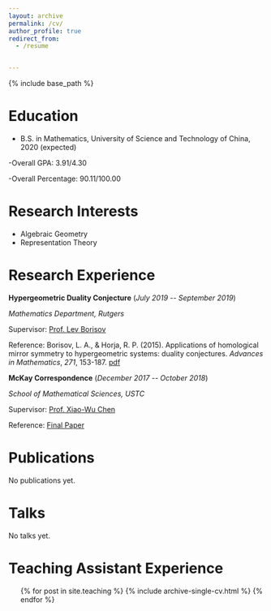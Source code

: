 ```yaml
---
layout: archive
permalink: /cv/
author_profile: true
redirect_from:
  - /resume


---
```


{% include base_path %}

# Education

- B.S. in Mathematics, University of Science and Technology of China, 2020 (expected)

-Overall GPA: 3.91/4.30

-Overall Percentage: 90.11/100.00

# Research Interests

- Algebraic Geometry
- Representation Theory

# Research Experience

**Hypergeometric Duality Conjecture**                                                                        (*July 2019 -- September 2019*)

*Mathematics Department, Rutgers*

Supervisor: [Prof. Lev Borisov](http://sites.math.rutgers.edu/~borisov/)

Reference: Borisov, L. A., & Horja, R. P. (2015). Applications of homological mirror symmetry to hypergeometric systems: duality conjectures. *Advances in Mathematics*, *271*, 153-187. [pdf]()

**McKay Correspondence**                                                                                            (*December 2017 -- October 2018*)

*School of Mathematical Sciences, USTC*

Supervisor: [Prof. Xiao-Wu Chen](http://home.ustc.edu.cn/~xwchen/)

Reference: [Final Paper]()

# Publications

No publications yet.

# Talks

No talks yet.

# Teaching Assistant Experience

  <ul>{% for post in site.teaching %}
    {% include archive-single-cv.html %}
  {% endfor %}</ul>
